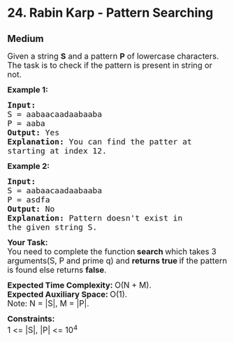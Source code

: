 # 24. Rabin Karp - Pattern Searching
## Medium 
<div class="problem-statement">
                <p></p><p><span style="font-size:18px">Given a string <strong>S</strong> and a pattern <strong>P</strong> of lowercase characters. The task is to check if the pattern is present in string or not.</span></p>

<p><span style="font-size:18px"><strong>Example 1:</strong></span></p>

<pre><span style="font-size:18px"><strong>Input:
</strong>S = aabaacaadaabaaba
P = aaba
<strong>Output: </strong>Yes<strong>
Explanation: </strong>You can find the patter at
starting at index 12.</span>
</pre>

<p><span style="font-size:18px"><strong>Example 2:</strong></span></p>

<pre><span style="font-size:18px"><strong>Input:
</strong>S = aabaacaadaabaaba
P = asdfa
<strong>Output: </strong>No<strong>
Explanation: </strong>Pattern doesn't exist in
the given string S.</span>
</pre>

<p><span style="font-size:18px"><strong>Your Task:</strong><br>
You need to complete the function<strong> search </strong>which takes 3 arguments(S, P and prime q) and <strong>returns true </strong>if the pattern is found else returns <strong>false</strong>.</span></p>

<p><span style="font-size:18px"><strong>Expected Time Complexity:&nbsp;</strong>O(N + M).<br>
<strong>Expected Auxiliary Space:&nbsp;</strong>O(1).<br>
Note: N = |S|, M = |P|.</span></p>

<p><span style="font-size:18px"><strong>Constraints:</strong><br>
1 &lt;= |S|, |P| &lt;= 10<sup>4</sup></span></p>
 <p></p>
            </div>